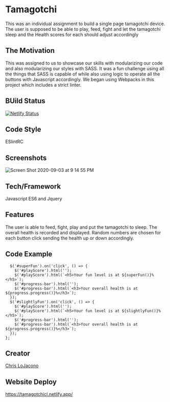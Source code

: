 # Tamagotchi

This was an individual assignment to build a single page tamagotchi device. The user is supposed to be able to play, feed, fight and let the tamagotchi sleep and the Health scores for each should adjust accordingly

## The Motivation
This was assigned to us to showcase our skills with modularizing our code and also modularizing our styles with SASS. It was a fun challenge using all the things that SASS is capable of while also using logic to operate all the buttons with Javascript accordingly. We began using Webpacks in this project which includes a strict linter.

## BUild Status
[![Netlify Status](https://api.netlify.com/api/v1/badges/1b78317d-1ab5-4a85-ab38-c77863e86f68/deploy-status)](https://app.netlify.com/sites/tamagotchicl/deploys)

## Code Style
ESlintRC

## Screenshots
![Screen Shot 2020-09-03 at 9 14 55 PM](https://user-images.githubusercontent.com/66916708/92310180-70246e00-ef71-11ea-8c4c-f925f0588529.png)
## Tech/Framework
Javascript ES6 and Jquery

## Features
The user is able to feed, fight, play and put the tamagotchi to sleep. The overall health is recorded and displayed. Random numbers are chosen for each button click sending the health up or down accordingly.

## Code Example
``` const playButtons = () => {
  $('#superFun').on('click', () => {
    $('#playScore').html('');
    $('#playScore').html(`<h5>Your fun level is at ${superFun()}%</h5>`);
    $('#progress-bar').html('');
    $('#progress-bar').html(`<h3>Your overall health is at ${progress.progress()}%</h3>`);
  });
  $('#slightlyFun').on('click', () => {
    $('#playScore').html('');
    $('#playScore').html(`<h5>Your fun level is at ${slightlyFun()}%</h5>`);
    $('#progress-bar').html('');
    $('#progress-bar').html(`<h3>Your overall health is at ${progress.progress()}%</h3>`);
  });
};
```

## Creator 
[Chris LoJacono](https://github.com/chrislojacono)

## Website Deploy
https://tamagotchicl.netlify.app/
